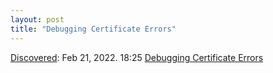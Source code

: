 ```yaml
---
layout: post
title: "Debugging Certificate Errors"
---
```

[Discovered](http://rolandtanglao.com/2020/07/29/p1-blogthis-checkvist-list-links-to-blog/): Feb 21, 2022. 18:25 [Debugging Certificate Errors](https://www.netmeister.org/blog/debugging-certificate-errors.html)
